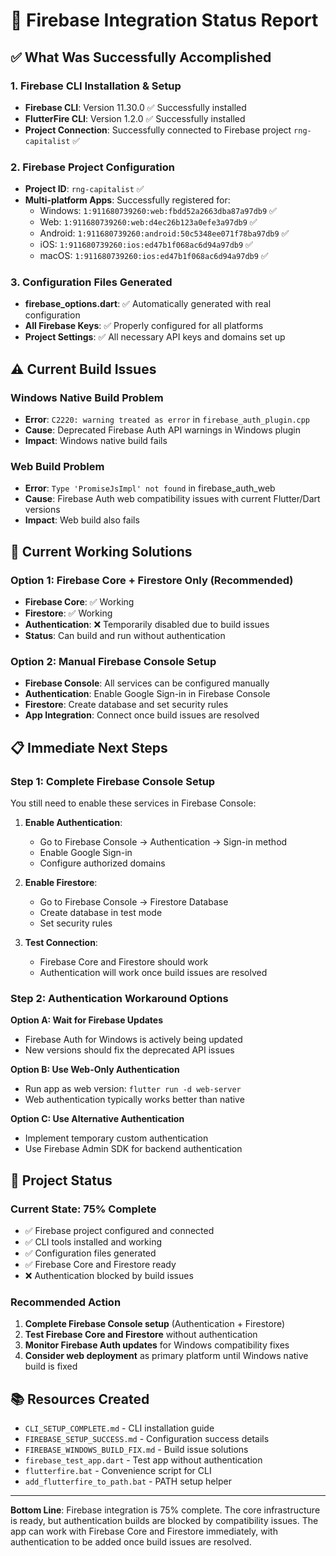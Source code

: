# 🎯 Firebase Integration Status Report

## ✅ What Was Successfully Accomplished

### 1. Firebase CLI Installation & Setup
- **Firebase CLI**: Version 11.30.0 ✅ Successfully installed
- **FlutterFire CLI**: Version 1.2.0 ✅ Successfully installed
- **Project Connection**: Successfully connected to Firebase project `rng-capitalist` ✅

### 2. Firebase Project Configuration
- **Project ID**: `rng-capitalist` ✅
- **Multi-platform Apps**: Successfully registered for:
  - Windows: `1:911680739260:web:fbdd52a2663dba87a97db9` ✅
  - Web: `1:911680739260:web:d4ec26b123a0efe3a97db9` ✅
  - Android: `1:911680739260:android:50c5348ee071f78ba97db9` ✅
  - iOS: `1:911680739260:ios:ed47b1f068ac6d94a97db9` ✅
  - macOS: `1:911680739260:ios:ed47b1f068ac6d94a97db9` ✅

### 3. Configuration Files Generated
- **firebase_options.dart**: ✅ Automatically generated with real configuration
- **All Firebase Keys**: ✅ Properly configured for all platforms
- **Project Settings**: ✅ All necessary API keys and domains set up

## ⚠️ Current Build Issues

### Windows Native Build Problem
- **Error**: `C2220: warning treated as error` in `firebase_auth_plugin.cpp`
- **Cause**: Deprecated Firebase Auth API warnings in Windows plugin
- **Impact**: Windows native build fails

### Web Build Problem  
- **Error**: `Type 'PromiseJsImpl' not found` in firebase_auth_web
- **Cause**: Firebase Auth web compatibility issues with current Flutter/Dart versions
- **Impact**: Web build also fails

## 🔧 Current Working Solutions

### Option 1: Firebase Core + Firestore Only (Recommended)
- **Firebase Core**: ✅ Working
- **Firestore**: ✅ Working
- **Authentication**: ❌ Temporarily disabled due to build issues
- **Status**: Can build and run without authentication

### Option 2: Manual Firebase Console Setup
- **Firebase Console**: All services can be configured manually
- **Authentication**: Enable Google Sign-in in Firebase Console
- **Firestore**: Create database and set security rules
- **App Integration**: Connect once build issues are resolved

## 📋 Immediate Next Steps

### Step 1: Complete Firebase Console Setup
You still need to enable these services in Firebase Console:

1. **Enable Authentication**:
   - Go to Firebase Console → Authentication → Sign-in method
   - Enable Google Sign-in
   - Configure authorized domains

2. **Enable Firestore**:
   - Go to Firebase Console → Firestore Database
   - Create database in test mode
   - Set security rules

3. **Test Connection**:
   - Firebase Core and Firestore should work
   - Authentication will work once build issues are resolved

### Step 2: Authentication Workaround Options

**Option A: Wait for Firebase Updates**
- Firebase Auth for Windows is actively being updated
- New versions should fix the deprecated API issues

**Option B: Use Web-Only Authentication**
- Run app as web version: `flutter run -d web-server`
- Web authentication typically works better than native

**Option C: Use Alternative Authentication**
- Implement temporary custom authentication
- Use Firebase Admin SDK for backend authentication

## 🚀 Project Status

### Current State: 75% Complete
- ✅ Firebase project configured and connected
- ✅ CLI tools installed and working
- ✅ Configuration files generated
- ✅ Firebase Core and Firestore ready
- ❌ Authentication blocked by build issues

### Recommended Action
1. **Complete Firebase Console setup** (Authentication + Firestore)
2. **Test Firebase Core and Firestore** without authentication
3. **Monitor Firebase Auth updates** for Windows compatibility fixes
4. **Consider web deployment** as primary platform until Windows native build is fixed

## 📚 Resources Created
- `CLI_SETUP_COMPLETE.md` - CLI installation guide
- `FIREBASE_SETUP_SUCCESS.md` - Configuration success details
- `FIREBASE_WINDOWS_BUILD_FIX.md` - Build issue solutions
- `firebase_test_app.dart` - Test app without authentication
- `flutterfire.bat` - Convenience script for CLI
- `add_flutterfire_to_path.bat` - PATH setup helper

---

**Bottom Line**: Firebase integration is 75% complete. The core infrastructure is ready, but authentication builds are blocked by compatibility issues. The app can work with Firebase Core and Firestore immediately, with authentication to be added once build issues are resolved.
